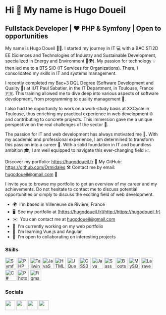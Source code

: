 Hi 👋 My name is Hugo Doueil
============================

Fullstack Developer | ❤️ PHP & Symfony | Open to opportunities
-------------------

My name is Hugo Doueil 🙋‍♂️. I started my journey in IT 💻 with a BAC STI2D EE (Sciences and Technologies of Industry and Sustainable Development, specialized in Energy and Environment 🔌🌍). My passion for technology 💡 then led me to a BTS SIO (IT Services for Organizations). There, I consolidated my skills in IT and systems management.

I recently completed my Bac+3 DQL Degree (Software Development and Quality 📝) at IUT Paul Sabatier, in the IT Department, in Toulouse, France 🇫🇷. This training allowed me to dive deep into various aspects of software development, from programming to quality management 🧠.

I also had the opportunity to work on a work-study basis at XXCycle in Toulouse, thus enriching my practical experience in web development 🌐 and contributing to concrete projects. This immersion gave me a unique perspective on the real challenges of the sector 🏢.

The passion for IT and web development has always motivated me 🚀. With my academic and professional experience, I am determined to transform this passion into a career 💼. With a solid foundation in IT and boundless ambition 🎓, I am well equipped to navigate this ever-changing field 📈.

Discover my portfolio: https://hugodoueil.fr 🎨
My GitHub: https://github.com/Ormidales 🛠️
Contact me by email: hugodoueil@gmail.com 📧

I invite you to browse my portfolio to get an overview of my career and my achievements. Do not hesitate to contact me to discuss potential opportunities or simply to discuss the exciting field of web development.

* 🌍  I'm based in Villeneuve de Rivière, France
* 🖥️  See my portfolio at [https://hugodoueil.fr](http://https://hugodoueil.fr)
* ✉️  You can contact me at [hugodoueil@gmail.com](mailto:hugodoueil@gmail.com)
* 🚀  I'm currently working on my web portfolio
* 🧠  I'm learning Vue.js and Angular
* 🤝  I'm open to collaborating on interesting projects

### Skills


<p align="left">
<a href="https://www.symfony.com/" target="_blank" rel="noreferrer"><img src="https://cdn.worldvectorlogo.com/logos/symfony.svg" width="36" height="36" alt="Symfony" /></a>
<a href="https://www.php.net/" target="_blank" rel="noreferrer"><img src="https://raw.githubusercontent.com/danielcranney/readme-generator/main/public/icons/skills/php-colored.svg" width="36" height="36" alt="PHP" /></a>
<a href="https://tailwindcss.com/" target="_blank" rel="noreferrer"><img src="https://raw.githubusercontent.com/danielcranney/readme-generator/main/public/icons/skills/tailwindcss-colored.svg" width="36" height="36" alt="TailwindCSS" /></a>
<a href="https://developer.mozilla.org/en-US/docs/Web/JavaScript" target="_blank" rel="noreferrer"><img src="https://raw.githubusercontent.com/danielcranney/readme-generator/main/public/icons/skills/javascript-colored.svg" width="36" height="36" alt="JavaScript" /></a>
<a href="https://developer.mozilla.org/en-US/docs/Glossary/HTML5" target="_blank" rel="noreferrer"><img src="https://raw.githubusercontent.com/danielcranney/readme-generator/main/public/icons/skills/html5-colored.svg" width="36" height="36" alt="HTML5" /></a>
<a href="https://jquery.com/" target="_blank" rel="noreferrer"><img src="https://raw.githubusercontent.com/danielcranney/readme-generator/main/public/icons/skills/jquery-colored.svg" width="36" height="36" alt="JQuery" /></a>
<a href="https://www.w3.org/TR/CSS/#css" target="_blank" rel="noreferrer"><img src="https://raw.githubusercontent.com/danielcranney/readme-generator/main/public/icons/skills/css3-colored.svg" width="36" height="36" alt="CSS3" /></a>
<a href="https://www.oracle.com/java/" target="_blank" rel="noreferrer"><img src="https://raw.githubusercontent.com/danielcranney/readme-generator/main/public/icons/skills/java-colored.svg" width="36" height="36" alt="Java" /></a>
<a href="https://sass-lang.com/" target="_blank" rel="noreferrer"><img src="https://raw.githubusercontent.com/danielcranney/readme-generator/main/public/icons/skills/sass-colored.svg" width="36" height="36" alt="Sass" /></a>
<a href="https://getbootstrap.com/" target="_blank" rel="noreferrer"><img src="https://raw.githubusercontent.com/danielcranney/readme-generator/main/public/icons/skills/bootstrap-colored.svg" width="36" height="36" alt="Bootstrap" /></a>
<a href="https://www.mysql.com/" target="_blank" rel="noreferrer"><img src="https://raw.githubusercontent.com/danielcranney/readme-generator/main/public/icons/skills/mysql-colored.svg" width="36" height="36" alt="MySQL" /></a>
<a href="https://laravel.com/" target="_blank" rel="noreferrer"><img src="https://raw.githubusercontent.com/danielcranney/readme-generator/main/public/icons/skills/laravel-colored.svg" width="36" height="36" alt="Laravel" /></a>
<a href="https://docs.microsoft.com/en-us/dotnet/csharp/" target="_blank" rel="noreferrer"><img src="https://raw.githubusercontent.com/danielcranney/readme-generator/main/public/icons/skills/csharp-colored.svg" width="36" height="36" alt="C#" /></a>
<a href="https://www.adobe.com/uk/products/photoshop.html" target="_blank" rel="noreferrer"><img src="https://raw.githubusercontent.com/danielcranney/readme-generator/main/public/icons/skills/photoshop-colored.svg" width="36" height="36" alt="Photoshop" /></a>
<a href="https://www.figma.com/" target="_blank" rel="noreferrer"><img src="https://raw.githubusercontent.com/danielcranney/readme-generator/main/public/icons/skills/figma-colored.svg" width="36" height="36" alt="Figma" /></a>
</p>


### Socials

<p align="left"> <a href="https://discord.com/users/Ormidales" target="_blank" rel="noreferrer"><img src="https://raw.githubusercontent.com/danielcranney/readme-generator/main/public/icons/socials/discord.svg" width="32" height="32" /></a> <a href="https://www.dribbble.com/Ormidales" target="_blank" rel="noreferrer"><img src="https://raw.githubusercontent.com/danielcranney/readme-generator/main/public/icons/socials/dribbble.svg" width="32" height="32" /></a> <a href="https://www.github.com/Ormidales" target="_blank" rel="noreferrer"><img src="https://raw.githubusercontent.com/danielcranney/readme-generator/main/public/icons/socials/github.svg" width="32" height="32" /></a> <a href="https://www.linkedin.com/in/hugodoueil" target="_blank" rel="noreferrer"><img src="https://raw.githubusercontent.com/danielcranney/readme-generator/main/public/icons/socials/linkedin.svg" width="32" height="32" /></a></p>

